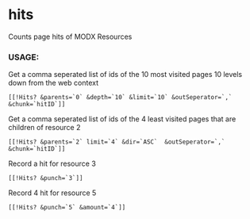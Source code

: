 hits
====

Counts page hits of MODX Resources

### USAGE:
Get a comma seperated list of ids of the 10 most visited pages 10 levels down from the web context

    [[!Hits? &parents=`0` &depth=`10` &limit=`10` &outSeperator=`,` &chunk=`hitID`]]

Get a comma seperated list of ids of the 4 least visited pages that are children of resource 2

    [[!Hits? &parents=`2` limit=`4` &dir=`ASC`  &outSeperator=`,` &chunk=`hitID`]]

Record a hit for resource 3

    [[!Hits? &punch=`3`]]

Record 4 hit for resource 5

    [[!Hits? &punch=`5` &amount=`4`]]
